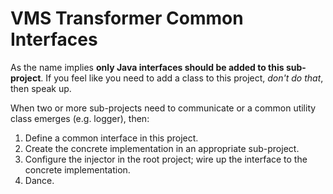# VMS Transformer Common Interfaces

As the name implies **only Java interfaces should be added to this
sub-project**. If you feel like you need to add a class to this project,
*don't do that*, then speak up.

When two or more sub-projects need to communicate or a common utility class
emerges (e.g. logger), then:


1. Define a common interface in this project.
2. Create the concrete implementation in an appropriate sub-project.
3. Configure the injector in the root project; wire up the interface to
  the concrete implementation.
4. Dance.
